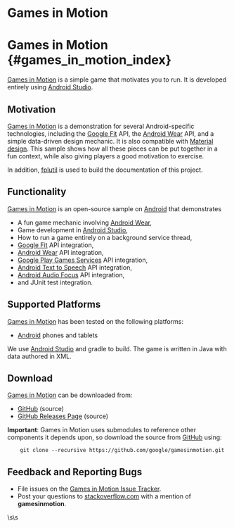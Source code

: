 Games in Motion
===============

Games in Motion    {#games_in_motion_index}
===============

[Games in Motion][] is a simple game that motivates you to run. It is developed
entirely using [Android Studio][].

## Motivation

[Games in Motion][] is a demonstration for several Android-specific
technologies, including the [Google Fit][] API, the [Android Wear][] API, and a
simple data-driven design mechanic. It is also compatible with
[Material design][]. This sample shows how all these pieces can be put together
in a fun context, while also giving players a good motivation to exercise.

In addition, [fplutil][] is used to build the documentation of this project.

## Functionality

[Games in Motion][] is an open-source sample on [Android][] that demonstrates

   * A fun game mechanic involving [Android Wear][],
   * Game development in [Android Studio][],
   * How to run a game entirely on a background service thread,
   * [Google Fit][] API integration,
   * [Android Wear][] API integration,
   * [Google Play Games Services][] API integration,
   * [Android Text to Speech][] API integration,
   * [Android Audio Focus][] API integration,
   * and JUnit test integration.


## Supported Platforms

[Games in Motion][] has been tested on the following platforms:

   * [Android][] phones and tablets

We use [Android Studio][] and gradle to build. The game is written in Java with
data authored in XML.

## Download

[Games in Motion][] can be downloaded from:
   * [GitHub][] (source)
   * [GitHub Releases Page](http://github.com/google/gamesinmotion/releases)
     (source)

**Important**: Games in Motion uses submodules to reference other components it
depends upon, so download the source from [GitHub][] using:

~~~{.sh}
    git clone --recursive https://github.com/google/gamesinmotion.git
~~~

## Feedback and Reporting Bugs

   * File issues on the [Games in Motion Issue Tracker][].
   * Post your questions to [stackoverflow.com][] with a mention of
     **gamesinmotion**.

\s\s

  [Android]: http://developer.android.com
  [Android Audio Focus]: http://developer.android.com/training/managing-audio/audio-focus.html
  [Android Studio]: http://developer.android.com/tools/studio/index.html
  [Android Text to Speech]: http://developer.android.com/reference/android/speech/tts/TextToSpeech.html
  [Android Wear]: https://developer.android.com/wear/index.html
  [fplutil]: http://google.github.io/fplutil/
  [Games in Motion]: http://google.github.io/gamesinmotion/
  [Games in Motion Issue Tracker]: http://github.com/google/gamesinmotion/issues
  [Google Fit]: https://developers.google.com/fit/
  [Google Play Games Services]: https://developer.android.com/google/play-services/games.html
  [GitHub]: http://github.com/google/gamesinmotion
  [Material design]: http://www.google.com/design/spec/material-design/introduction.html
  [stackoverflow.com]: http://www.stackoverflow.com

